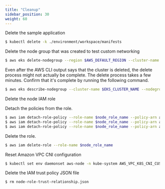```yaml
---
title: "Cleanup"
sidebar_position: 30
weight: 60
---
```


Delete the sample application

```bash expectError=true
$ kubectl delete -k ./environment/workspace/manifests
```

Delete the node group that was created to test custom networking

```bash expectError=true
$ aws eks delete-nodegroup --region $AWS_DEFAULT_REGION --cluster-name $EKS_CLUSTER_NAME --nodegroup-name custom-networking-nodegroup
```

Even after the AWS CLI output says that the cluster is deleted, the delete process might not actually be complete. The delete process takes a few minutes. Confirm that it's complete by running the following command.

```bash expectError=true
$ aws eks describe-nodegroup --cluster-name $EKS_CLUSTER_NAME --nodegroup-name custom-networking-nodegroup --query nodegroup.status --output text
```

Delete the node IAM role

Detach the policies from the role.

```bash expectError=true
$ aws iam detach-role-policy --role-name $node_role_name --policy-arn arn:aws:iam::aws:policy/AmazonEKSWorkerNodePolicy
$ aws iam detach-role-policy --role-name $node_role_name --policy-arn arn:aws:iam::aws:policy/AmazonEC2ContainerRegistryReadOnly
$ aws iam detach-role-policy --role-name $node_role_name --policy-arn arn:aws:iam::aws:policy/AmazonEKS_CNI_Policy
```

Delete the role.


```bash expectError=true
$ aws iam delete-role --role-name $node_role_name
```

Reset Amazon VPC CNI configuration

```bash expectError=true
$ kubectl set env daemonset aws-node -n kube-system AWS_VPC_K8S_CNI_CUSTOM_NETWORK_CFG=false
```

Delete the IAM trust policy JSON file
```bash expectError=true
$ rm node-role-trust-relationship.json
```